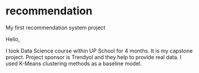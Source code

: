 # recommendation
My first recommendation system project 

Hello,

I took Data Science course within UP School for 4 months. It is my capstone project. 
Project sponsor is Trendyol and they help to provide real data. 
I used K-Means clustering methods as a baseline model. 
